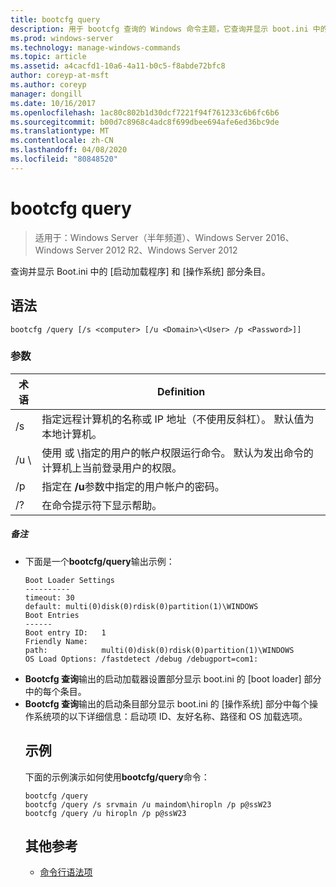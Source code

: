 ```yaml
---
title: bootcfg query
description: 用于 bootcfg 查询的 Windows 命令主题，它查询并显示 boot.ini 中的启动加载器和操作系统部分条目。
ms.prod: windows-server
ms.technology: manage-windows-commands
ms.topic: article
ms.assetid: a4cacfd1-10a6-4a11-b0c5-f8abde72bfc8
author: coreyp-at-msft
ms.author: coreyp
manager: dongill
ms.date: 10/16/2017
ms.openlocfilehash: 1ac80c802b1d30dcf7221f94f761233c6b6fc6b6
ms.sourcegitcommit: b00d7c8968c4adc8f699dbee694afe6ed36bc9de
ms.translationtype: MT
ms.contentlocale: zh-CN
ms.lasthandoff: 04/08/2020
ms.locfileid: "80848520"
---
```

# <a name="bootcfg-query"></a>bootcfg query

>适用于：Windows Server（半年频道）、Windows Server 2016、Windows Server 2012 R2、Windows Server 2012

查询并显示 Boot.ini 中的 [启动加载程序] 和 [操作系统] 部分条目。

## <a name="syntax"></a>语法
```
bootcfg /query [/s <computer> [/u <Domain>\<User> /p <Password>]]
```
### <a name="parameters"></a>参数

|        术语         |                                                                                             Definition                                                                                              |
|---------------------|-----------------------------------------------------------------------------------------------------------------------------------------------------------------------------------------------------|
|    /s <computer>    |                                         指定远程计算机的名称或 IP 地址（不使用反斜杠）。 默认值为本地计算机。                                          |
| /u <Domain>\\<User> | 使用 <User>或 <Domain>\\<User>指定的用户的帐户权限运行命令。 默认为发出命令的计算机上当前登录用户的权限。 |
|    /p <Password>    |                                                        指定在 **/u**参数中指定的用户帐户的密码。                                                        |
|         /?          |                                                                                在命令提示符下显示帮助。                                                                                 |

##### <a name="remarks"></a>备注
- 下面是一个**bootcfg/query**输出示例：
  ```
  Boot Loader Settings
  ----------
  timeout: 30
  default: multi(0)disk(0)rdisk(0)partition(1)\WINDOWS
  Boot Entries
  ------
  Boot entry ID:   1
  Friendly Name:   
  path:            multi(0)disk(0)rdisk(0)partition(1)\WINDOWS
  OS Load Options: /fastdetect /debug /debugport=com1:
  ```
- **Bootcfg 查询**输出的启动加载器设置部分显示 boot.ini 的 [boot loader] 部分中的每个条目。
- **Bootcfg 查询**输出的启动条目部分显示 boot.ini 的 [操作系统] 部分中每个操作系统项的以下详细信息：启动项 ID、友好名称、路径和 OS 加载选项。
  ## <a name="examples"></a><a name=BKMK_examples></a>示例
  下面的示例演示如何使用**bootcfg/query**命令：
  ```
  bootcfg /query
  bootcfg /query /s srvmain /u maindom\hiropln /p p@ssW23
  bootcfg /query /u hiropln /p p@ssW23
  ```
  ## <a name="additional-references"></a>其他参考
  - [命令行语法项](command-line-syntax-key.md)
